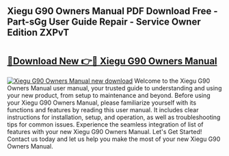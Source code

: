 ## Xiegu G90 Owners Manual PDF Download Free - Part-sGg User Guide Repair - Service Owner Edition ZXPvT

# <h2><a href="http://bc24082.oget.top/?id=Xiegu+G90+Owners+Manual">🔗Download New 👉🔴 Xiegu G90 Owners Manual</a></h2>

[![Xiegu G90 Owners Manual new download](https://i.imgur.com/5g1atiW.png)](http://bc24082.oget.top/?id=Xiegu+G90+Owners+Manual)
Welcome to the Xiegu G90 Owners Manual user manual, your trusted guide to understanding and using your new product, from setup to maintenance and beyond. Before using your Xiegu G90 Owners Manual, please familiarize yourself with its functions and features by reading this user manual. It includes clear instructions for installation, setup, and operation, as well as troubleshooting tips for common issues. Experience the seamless integration of list of features with your new Xiegu G90 Owners Manual. Let's Get Started! Contact us today and let us help you make the most of your new Xiegu G90 Owners Manual.
